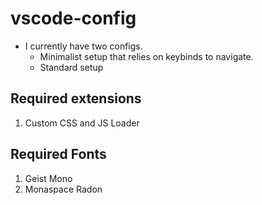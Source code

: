 # vscode-config
* I currently have two configs.
  * Minimalist setup that relies on keybinds to navigate.
  * Standard setup


## Required extensions
1. Custom CSS and JS Loader

## Required Fonts
1. Geist Mono
2. Monaspace Radon

